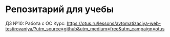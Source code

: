 # Репозитарий для учебы
ДЗ №10: Работа с ОС
Курс: https://otus.ru/lessons/avtomatizaciya-web-testirovaniya/?utm_source=github&utm_medium=free&utm_campaign=otus